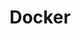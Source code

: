---
title: Docker
menu: 
    sidebar:
        name: Docker
        identifier: docker
        weight: 100
---